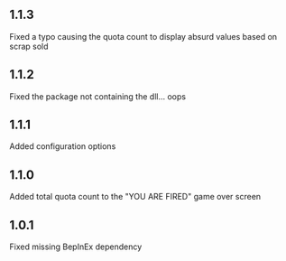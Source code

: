 ## 1.1.3
Fixed a typo causing the quota count to display absurd values based on scrap sold

## 1.1.2
Fixed the package not containing the dll... oops

## 1.1.1
Added configuration options

## 1.1.0
Added total quota count to the "YOU ARE FIRED" game over screen

## 1.0.1
Fixed missing BepInEx dependency